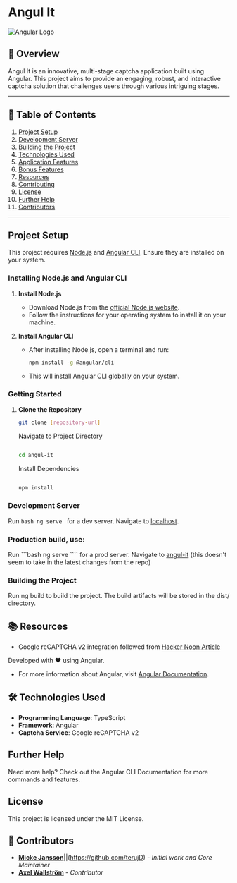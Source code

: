 # Angul It

![Angular Logo](https://angular.io/assets/images/logos/angular/angular.svg)

## 📌 Overview

Angul It is an innovative, multi-stage captcha application built using Angular. This project aims to provide an engaging, robust, and interactive captcha solution that challenges users through various intriguing stages.

---

## 📝 Table of Contents
1. [Project Setup](#project-setup)
2. [Development Server](#development-server)
3. [Building the Project](#building-the-project)
4. [Technologies Used](#technologies-used)
5. [Application Features](#application-features)
6. [Bonus Features](#bonus-features)
7. [Resources](#resources)
8. [Contributing](#contributing)
9. [License](#license)
10. [Further Help](#further-help)
11. [Contributors](#contributors)

---

## Project Setup

This project requires [Node.js](https://nodejs.org/) and [Angular CLI](https://github.com/angular/angular-cli). Ensure they are installed on your system.

### Installing Node.js and Angular CLI

1. **Install Node.js**
   - Download Node.js from the [official Node.js website](https://nodejs.org/).
   - Follow the instructions for your operating system to install it on your machine.

2. **Install Angular CLI**
   - After installing Node.js, open a terminal and run:
     ```bash
     npm install -g @angular/cli
     ```
   - This will install Angular CLI globally on your system.


### Getting Started

1. **Clone the Repository**
    ```bash
    git clone [repository-url]

    ```

    Navigate to Project Directory

    ```bash

    cd angul-it

    ```

    Install Dependencies

    ```bash

    npm install

    ```

### Development Server
Run
    ```bash
    ng serve
    ```
for a dev server. Navigate to [localhost](http://localhost:4200/).

### Production build, use:
Run
    ```bash
    ng serve
    ````
for a prod server. Navigate to [angul-it](https://terujd.github.io/angul-it/)
(this doesn't seem to take in the latest changes from the repo)
### Building the Project
Run ng build to build the project. The build artifacts will be stored in the dist/ directory.

## 📚 Resources

- Google reCAPTCHA v2 integration followed from [Hacker Noon Article](https://hackernoon.com/adding-the-google-recaptcha-v2-to-an-angular-application)

Developed with ❤️ using Angular.

- For more information about Angular, visit [Angular Documentation](https://angular.io/docs).

    

## 🛠 Technologies Used

- **Programming Language**: TypeScript
- **Framework**: Angular
- **Captcha Service**: Google reCAPTCHA v2

## Further Help

Need more help? Check out the Angular CLI Documentation for more commands and features.

## License

This project is licensed under the MIT License.

## 👥 Contributors


- [**Micke Jansson**](https://01.gritlab.ax/git/Mijan/lets-play)||(https://github.com/terujD) - _Initial work and Core Maintainer_
- [**Axel Wallström**](https://github.com/Falusvampen) - _Contributor_